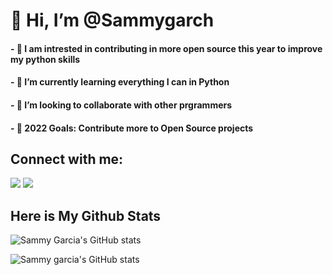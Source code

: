 #                                          __👋 Hi, I’m @Sammygarch__
#### - 👀 I am intrested in contributing in more open source this year to improve my python skills
#### - 🌱 I’m currently learning everything I can in Python
#### - 👯 I’m looking to collaborate with other prgrammers
#### - 🥅 2022 Goals: Contribute more to Open Source projects

## Connect with me:
<a href="https://twitter.com/ItsSammyng" target="_blank"><img src="https://img.shields.io/twitter/follow/ItsSammyng?logo=twitter&style=for-the-badge" /></a>
<a href="https://www.instagram.com/sammygarch/" target="_blank"><img src="https://img.shields.io/badge/Follow @Sammygarch-FF0000?style=for-the-badge&logo=instagram&logoColor=white" /></a>

## Here is My Github Stats

![Sammy Garcia's GitHub stats](https://github-readme-stats.vercel.app/api?username=Sammygarch)

![Sammy garcia's GitHub stats](https://github-readme-streak-stats.herokuapp.com/?user=Sammygarch&)

